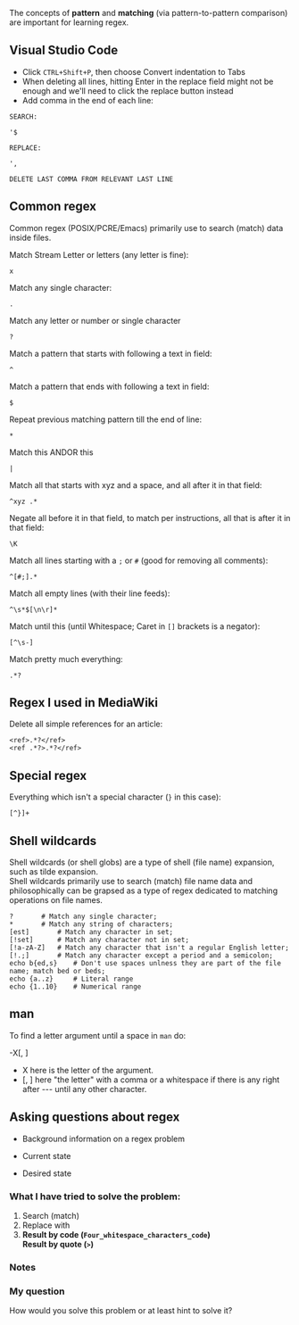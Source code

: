 The concepts of **pattern** and **matching** (via pattern-to-pattern comparison) are important for learning regex.

## Visual Studio Code

* Click `CTRL+Shift+P`, then choose Convert indentation to Tabs
* When deleting all lines, hitting Enter in the replace field might not be enough and we'll need to click the replace button instead
* Add comma in the end of each line:

```
SEARCH:

'$

REPLACE:

',

DELETE LAST COMMA FROM RELEVANT LAST LINE
```

## Common regex

Common regex (POSIX/PCRE/Emacs) primarily use to search (match) data inside files.

Match Stream Letter or letters (any letter is fine):

```
x
```

Match any single character:

```
.
```

Match any letter or number or single character

```
?
```

Match a pattern that starts with following a text in field:

```
^
```

Match a pattern that ends with following a text in field:

```
$
```

Repeat previous matching pattern till the end of line:

```
*
```

Match this ANDOR this

```
|
```

Match all that starts with xyz and a space, and all after it in that field:

```
^xyz .*
```

Negate all before it in that field, to match per instructions, all that is after it in that field:

```
\K
```

Match all lines starting with a `;` or `#` (good for removing all comments):

```
^[#;].*
```

Match all empty lines (with their line feeds):

```
^\s*$[\n\r]*
```

Match until this (until Whitespace; Caret in `[]` brackets is a negator):

```
[^\s-]
```

Match pretty much everything:

```
.*?
```	

## Regex I used in MediaWiki

Delete all simple references for an article:

```
<ref>.*?</ref>
<ref .*?>.*?</ref>
```

## Special regex

Everything which isn't a special character (`}` in this case):

```
[^}]+
```

## Shell wildcards

Shell wildcards (or shell globs) are a type of shell (file name) expansion, such as tilde expansion.<br>
Shell wildcards primarily use to search (match) file name data and philosophically can be grapsed as a type of regex dedicated to matching operations on file names.

	? 		# Match any single character;
	* 		# Match any string of characters;
	[est] 		# Match any character in set;
	[!set] 		# Match any character not in set;
	[!a-zA-Z] 	# Match any character that isn't a regular English letter;
	[!.;] 		# Match any character except a period and a semicolon;
	echo b{ed,s} 	# Don't use spaces unlness they are part of the file name; match bed or beds;
	echo {a..z} 	# Literal range
	echo {1..10} 	# Numerical range

## man

To find a letter argument until a space in `man` do:

-X[, ]

* X here is the letter of the argument.
* [, ] here "the letter" with a comma or a whitespace if there is any right after --- until any other character.


## Asking questions about regex

* Background information on a regex problem

* Current state
* Desired state

### What I have tried to solve the problem:

1. Search (match)
1. Replace with
1. **Result by code (`Four_whitespace_characters_code`)**<br>
   **Result by quote (`>`)**

### Notes

### My question

How would you solve this problem or at least hint to solve it?
